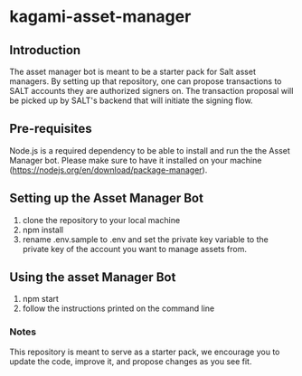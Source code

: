 # kagami-asset-manager

## Introduction

The asset manager bot is meant to be a starter pack for Salt asset managers. By setting up that repository, one can propose transactions to SALT accounts they are authorized signers on. The transaction proposal will be picked up by SALT's backend that will initiate the signing flow. 

## Pre-requisites

Node.js is a required dependency to be able to install and run the the Asset Manager bot. Please make sure to have it installed on your machine (https://nodejs.org/en/download/package-manager).

## Setting up the Asset Manager Bot

1. clone the repository to your local machine
2. npm install
3. rename .env.sample to .env and set the private key variable to the private key of the account you want to manage assets from. 


## Using the asset Manager Bot
1. npm start
2. follow the instructions printed on the command line

### Notes
This repository is meant to serve as a starter pack, we encourage you to update the code, improve it, and propose changes as you see fit.




